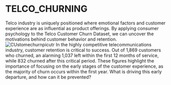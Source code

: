 # TELCO_CHURNING
Telco industry is uniquely positioned where emotional factors and customer experience are as influential as product offerings. By applying consumer psychology to the Telco Customer Churn Dataset, we can uncover the motivations behind customer behavior and retention.
![CUstomechurnpicutr](https://github.com/user-attachments/assets/3a1185e6-4748-4b8a-85a9-87cc2ed566e2)
In the highly competitive telecommunications industry, customer retention is critical to success. Out of 1,869 customers who churned, an alarming 1,037 left within the first 12 months of service, while 832 churned after this critical period. These figures highlight the importance of focusing on the early stages of the customer experience, as the majority of churn occurs within the first year. What is driving this early departure, and how can it be prevented?
